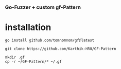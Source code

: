 
### Go-Fuzzer + custom gf-Pattern 

# installation 

```
go install github.com/tomnomnom/gf@latest
```


``` 
git clone https://github.com/Karthik-HR0/GF-Pattern
```
```
mkdir .gf
cp -r ~/GF-Pattern/* ~/.gf
 ```




